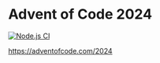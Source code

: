 # Advent of Code 2024

[![Node.js CI](https://github.com/wkeithchau/advent-of-code-template/actions/workflows/nodejs.yml/badge.svg)](https://github.com/wkeithchau/advent-of-code-2024/actions/workflows/nodejs.yml)

https://adventofcode.com/2024
